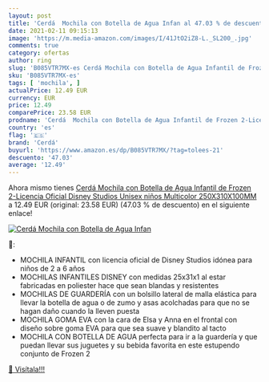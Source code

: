 ```yaml
---
layout: post
title: 'Cerdá  Mochila con Botella de Agua Infan al 47.03 % de descuento'
date: 2021-02-11 09:15:13
image: 'https://m.media-amazon.com/images/I/41JtO2iZ8-L._SL200_.jpg'
comments: true
category: ofertas
author: ring
slug: 'B085VTR7MX-es Cerdá Mochila con Botella de Agua Infantil de Frozen...'
sku: 'B085VTR7MX-es'
tags: [ 'mochila', ]
actualPrice: 12.49 EUR
currency: EUR
price: 12.49
comparePrice: 23.58 EUR
prodname: 'Cerdá  Mochila con Botella de Agua Infantil de Frozen 2-Licencia Oficial Disney Studios Unisex niños  Multicolor  250X310X100MM'
country: 'es'
flag: '🇪🇸'
brand: 'Cerdá'
buyurl: 'https://www.amazon.es/dp/B085VTR7MX/?tag=tolees-21'
descuento: '47.03'
average: '12.49'
---
```


Ahora mismo tienes [Cerdá  Mochila con Botella de Agua Infantil de Frozen 2-Licencia Oficial Disney Studios Unisex niños  Multicolor  250X310X100MM](https://www.amazon.es/dp/B085VTR7MX/?tag=tolees-21) a 12.49 EUR (original: 23.58 EUR) (47.03 %  de descuento) en el siguiente enlace!

[![Cerdá  Mochila con Botella de Agua Infan](https://m.media-amazon.com/images/I/41JtO2iZ8-L._SL200_.jpg)](https://www.amazon.es/dp/B085VTR7MX/?tag=tolees-21)

🔎:

- MOCHILA INFANTIL con licencia oficial de Disney Studios idónea para niños de 2 a 6 años
- MOCHILAS INFANTILES DISNEY con medidas 25x31x1 al estar fabricadas en poliester hace que sean blandas y resistentes
- MOCHILAS DE GUARDERÍA con un bolsillo lateral de malla elástica para llevar la botella de agua o de zumo y asas acolchadas para que no se hagan daño cuando la lleven puesta
- MOCHILA GOMA EVA con la cara de Elsa y Anna en el frontal con diseño sobre goma EVA para que sea suave y blandito al tacto
- MOCHILA CON BOTELLA DE AGUA perfecta para ir a la guardería y que puedan llevar sus juguetes y su bebida favorita en este estupendo conjunto de Frozen 2

[🛒 Visítala!!!](https://www.amazon.es/dp/B085VTR7MX/?tag=tolees-21)
